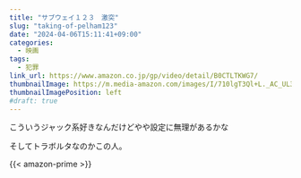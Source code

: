 ```yaml
---
title: "サブウェイ１２３　激突"
slug: "taking-of-pelham123"
date: "2024-04-06T15:11:41+09:00"
categories:
  - 映画
tags:
  - 犯罪
link_url: https://www.amazon.co.jp/gp/video/detail/B0CTLTKWG7/
thumbnailImage: https://m.media-amazon.com/images/I/710lgT3Ql+L._AC_UL320_.jpg
thumbnailImagePosition: left
#draft: true
---
```

こういうジャック系好きなんだけどやや設定に無理があるかな
<!--more-->
そしてトラボルタなのかこの人。

{{< amazon-prime >}}
